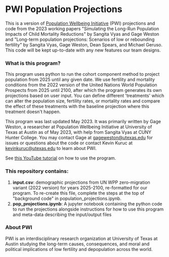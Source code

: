 # PWI Population Projections

This is a version of [Population Wellbeing Initiative](https://sites.utexas.edu/pwi/) (PWI) projections and code from the 2023 working papers "Simulating the Long-Run Population Impacts of Child Mortality Reductions" by Sangita Vyas and Gage Weston and "Long-term population projections: Scenarios of low or rebounding fertility" by Sangita Vyas, Gage Weston, Dean Spears, and Michael Geruso. This code will be kept up-to-date with any new features our team designs.

### What is this program?

This program uses python to run the cohort component method to project population from 2025 until any given date. We use fertility and mortality conditions from the 2022 version of the United Nations World Population Prospects from 2025 until 2100, after which the program generates its own projections based on user input. You can define different 'treatments' which can alter the population size, fertility rates, or mortality rates and compare the effect of these treatments with the baseline projection where this treatment doesn't happen. 

This program was last updated May 2023. It was primarily written by Gage Weston, a researcher at Population Wellbeing Initiative at University of Texas at Austin as of May 2023, with help from Sangita Vyas at CUNY Hunter College. You may contact Gage at gageweston@utexas.edu for issues or questions about the code or contact Kevin Kuruc at kevinkuruc@utexas.edu to learn about PWI.

See [this YouTube tutorial](https://youtu.be/_lf5rqdI7hs) on how to use the program.

### This repository contains:

1. **input.csv**: demographic projections from UN WPP zero-migration variant (2022 version) for years 2025-2100, re-formatted for our program. To re-create this file, complete the steps at the top of "background code" in population_projections.ipynb.
2. **pop_projections.ipynb**: A jupyter notebook containing the python code to run the projections alongside instructions for how to use this program and meta-data describing the input/output files

### About PWI

PWI is an interdisciplinary research organization at University of Texas at Austin studying the long-term causes, consequences, and moral and political implications of low fertility and depopulation across the world.
